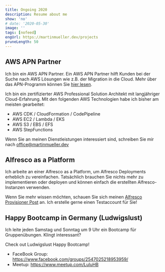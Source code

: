 ```yaml
---
title: Ongoing 2020
description: Resume about me
show: 'no'
# date: '2020-05-30'
image: ''
tags: [nofeed]
engUrl: https://martinmueller.dev/projects
pruneLength: 50
---
```


## AWS APN Partner
Ich bin ein AWS APN Partner. Ein AWS APN Partner hilft Kunden bei der Suche nach AWS Lösungen wie z.B. der Migration in die Cloud. Mehr über das APN-Programm können Sie [hier lesen](https://aws.amazon.com/partners/).

Ich bin ein zertifizierter AWS Professional Solution Architekt mit langjähriger Cloud-Erfahrung. Mit den folgenden AWS Technologien habe ich bisher am meisten gearbeitet:

* AWS CDK / CloudFormation / CodePipeline
* AWS EC2 / Lambda / EKS
* AWS S3 / EBS / EFS
* AWS StepFunctions

Wenn Sie an meinen Dienstleistungen interessiert sind, schreiben Sie mir nach office@martinmueller.dev

## Alfresco as a Platform
Ich arbeite an einer Alfresco as a Platform, um Alfresco Deployments erheblich zu vereinfachen. Tatsächlich brauchen Sie nichts mehr zu implementieren oder deployen und können einfach die erstellten Alfresco-Instanzen verwenden.

Wenn Sie mehr wissen möchten, schauen Sie sich meinen [Alfresco Provisioner Post](https://martinmueller.dev/alf-provisioner-eng) an. Ich erstelle gerne einen Testaccount für Sie!

## Happy Bootcamp in Germany (Ludwigslust)
Ich leite jeden Samstag und Sonntag um 9 Uhr ein Bootcamp für Gruppenübungen. Klingt interessant?

Check out Ludwigslust Happy Bootcamp!
* FaceBook Group: https://www.facebook.com/groups/2547025218953959/
* Meetup: https://www.meetup.com/LuluHB
<!-- ![joint](joint.jpg) -->